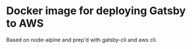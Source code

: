 # Docker image for deploying Gatsby to AWS

Based on node-alpine and prep'd with gatsby-cli and aws cli.
